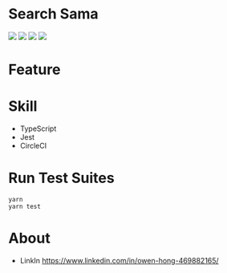 # Search Sama

![](coverage/badge-branches.svg)
![](coverage/badge-functions.svg)
![](coverage/badge-lines.svg)
![](coverage/badge-statements.svg)

# Feature

# Skill

- TypeScript
- Jest
- CircleCI

# Run Test Suites

```
yarn
yarn test
```

# About

- LinkIn https://www.linkedin.com/in/owen-hong-469882165/